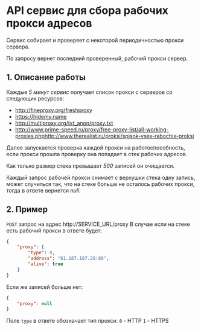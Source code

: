 # API сервис для сбора рабочих прокси адресов
Сервис собирает и проверяет с некоторой периодичностью прокси сервера.

По запросу вернет последний проверенный, рабочий прокси сервер.

## 1. Описание работы
Каждые _5 минут сервис_ получает список прокси с серверов со следующих ресурсов:
* http://fineproxy.org/freshproxy
* https://hidemy.name
* http://multiproxy.org/txt_anon/proxy.txt
* http://www.prime-speed.ru/proxy/free-proxy-list/all-working-proxies.phphttp://www.therealist.ru/proksi/spisok-vsex-rabochix-proksi

Далее запускается проверка каждой прокси на работоспособность, если прокси прошла проверку она попадает в стек
рабочих адресов.

Как только размер стека превышает _500_ записей он очищается.

Каждый запрос рабочей прокси снимает с верхушки стека одну запись, может случиться так, что на стеке больше не осталось
рабочих прокси, тогда в ответе вернется _null_.

## 2. Пример
`POST` запрос на адрес http://SERVICE_URL/proxy
В случае если на стеке есть рабочий прокси в ответе будет:
```json
{
    "proxy": {
        "type": 0,
        "address": "61.187.187.28:80",
        "alive": true
    }
}
```
Если же записей больше нет:
```json
{
    "proxy": null
}
```

Поле `type` в ответе обозначает тип прокси.
`0` - HTTP
`1` - HTTPS
